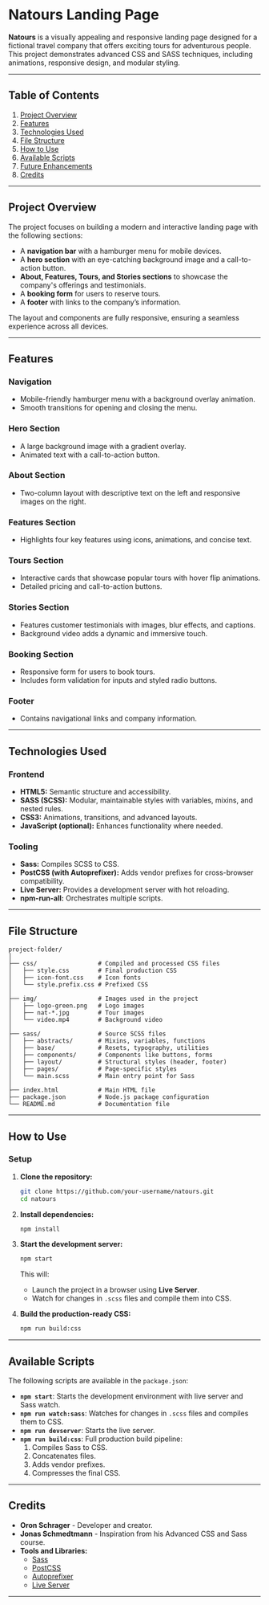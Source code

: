 
# Natours Landing Page

**Natours** is a visually appealing and responsive landing page designed for a fictional travel company that offers exciting tours for adventurous people. This project demonstrates advanced CSS and SASS techniques, including animations, responsive design, and modular styling.

---

## **Table of Contents**

1. [Project Overview](#project-overview)
2. [Features](#features)
3. [Technologies Used](#technologies-used)
4. [File Structure](#file-structure)
5. [How to Use](#how-to-use)
6. [Available Scripts](#available-scripts)
7. [Future Enhancements](#future-enhancements)
8. [Credits](#credits)

---

## **Project Overview**

The project focuses on building a modern and interactive landing page with the following sections:
- A **navigation bar** with a hamburger menu for mobile devices.
- A **hero section** with an eye-catching background image and a call-to-action button.
- **About, Features, Tours, and Stories sections** to showcase the company's offerings and testimonials.
- A **booking form** for users to reserve tours.
- A **footer** with links to the company’s information.

The layout and components are fully responsive, ensuring a seamless experience across all devices.

---

## **Features**

### **Navigation**
- Mobile-friendly hamburger menu with a background overlay animation.
- Smooth transitions for opening and closing the menu.

### **Hero Section**
- A large background image with a gradient overlay.
- Animated text with a call-to-action button.

### **About Section**
- Two-column layout with descriptive text on the left and responsive images on the right.

### **Features Section**
- Highlights four key features using icons, animations, and concise text.

### **Tours Section**
- Interactive cards that showcase popular tours with hover flip animations.
- Detailed pricing and call-to-action buttons.

### **Stories Section**
- Features customer testimonials with images, blur effects, and captions.
- Background video adds a dynamic and immersive touch.

### **Booking Section**
- Responsive form for users to book tours.
- Includes form validation for inputs and styled radio buttons.

### **Footer**
- Contains navigational links and company information.

---

## **Technologies Used**

### **Frontend**
- **HTML5:** Semantic structure and accessibility.
- **SASS (SCSS):** Modular, maintainable styles with variables, mixins, and nested rules.
- **CSS3:** Animations, transitions, and advanced layouts.
- **JavaScript (optional):** Enhances functionality where needed.

### **Tooling**
- **Sass:** Compiles SCSS to CSS.
- **PostCSS (with Autoprefixer):** Adds vendor prefixes for cross-browser compatibility.
- **Live Server:** Provides a development server with hot reloading.
- **npm-run-all:** Orchestrates multiple scripts.

---

## **File Structure**

```
project-folder/
│
├── css/                 # Compiled and processed CSS files
│   ├── style.css        # Final production CSS
│   ├── icon-font.css    # Icon fonts
│   └── style.prefix.css # Prefixed CSS
│
├── img/                 # Images used in the project
│   ├── logo-green.png   # Logo images
│   ├── nat-*.jpg        # Tour images
│   └── video.mp4        # Background video
│
├── sass/                # Source SCSS files
│   ├── abstracts/       # Mixins, variables, functions
│   ├── base/            # Resets, typography, utilities
│   ├── components/      # Components like buttons, forms
│   ├── layout/          # Structural styles (header, footer)
│   ├── pages/           # Page-specific styles
│   └── main.scss        # Main entry point for Sass
│
├── index.html           # Main HTML file
├── package.json         # Node.js package configuration
└── README.md            # Documentation file
```

---

## **How to Use**

### **Setup**

1. **Clone the repository:**
   ```bash
   git clone https://github.com/your-username/natours.git
   cd natours
   ```

2. **Install dependencies:**
   ```bash
   npm install
   ```

3. **Start the development server:**
   ```bash
   npm start
   ```

   This will:
   - Launch the project in a browser using **Live Server**.
   - Watch for changes in `.scss` files and compile them into CSS.

4. **Build the production-ready CSS:**
   ```bash
   npm run build:css
   ```

---

## **Available Scripts**

The following scripts are available in the `package.json`:

- **`npm start`**: Starts the development environment with live server and Sass watch.
- **`npm run watch:sass`**: Watches for changes in `.scss` files and compiles them to CSS.
- **`npm run devserver`**: Starts the live server.
- **`npm run build:css`**: Full production build pipeline:
  1. Compiles Sass to CSS.
  2. Concatenates files.
  3. Adds vendor prefixes.
  4. Compresses the final CSS.

---

## **Credits**

- **Oron Schrager** - Developer and creator.
- **Jonas Schmedtmann** - Inspiration from his Advanced CSS and Sass course.
- **Tools and Libraries:**
  - [Sass](https://sass-lang.com/)
  - [PostCSS](https://postcss.org/)
  - [Autoprefixer](https://github.com/postcss/autoprefixer)
  - [Live Server](https://www.npmjs.com/package/live-server)

---


